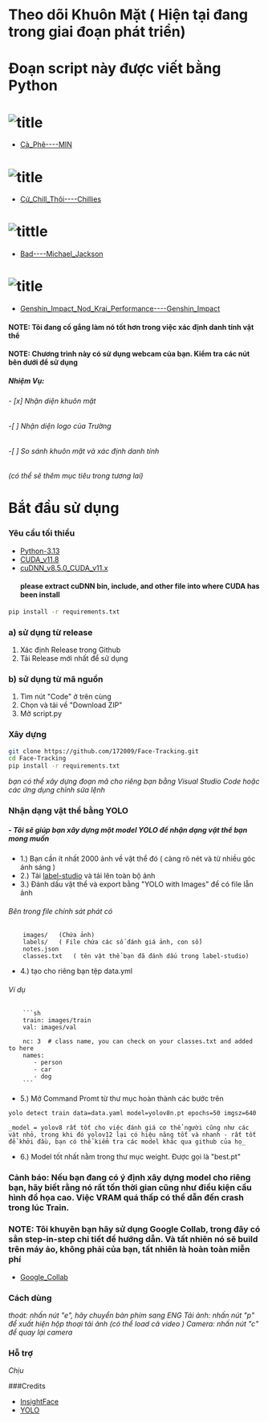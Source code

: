 # Theo dõi Khuôn Mặt ( Hiện tại đang trong giai đoạn phát triển)
# Đoạn script này được viết bằng Python

# ![title](https://github.com/172009/Face-Tracking/blob/main/assets/image/sh1.png)
- [Cà_Phê----MIN](https://www.youtube.com/watch?v=7m8ek8D9me0&list=RD7m8ek8D9me0&start_radio=1)
# ![title](https://github.com/172009/Face-Tracking/blob/main/assets/image/sh2.png)
- [ Cứ_Chill_Thôi----Chillies](https://www.youtube.com/watch?v=LZN4I3K8SC0&list=RDLZN4I3K8SC0&start_radio=1)
# ![tittle](https://github.com/172009/Face-Tracking/blob/main/assets/image/sh3.png)
- [Bad----Michael_Jackson](https://www.youtube.com/watch?v=dsUXAEzaC3Q&list=RDdsUXAEzaC3Q&start_radio=1)
# ![title](https://github.com/172009/Face-Tracking/blob/main/assets/image/sh4.png)
- [Genshin_Impact_Nod_Krai_Performance----Genshin_Impact](https://www.youtube.com/watch?v=RuXa_yxZMGI&list=RDRuXa_yxZMGI&start_radio=1)




#### NOTE: Tôi đang cố gắng làm nó tốt hơn trong việc xác định danh tính vật thể
#### NOTE: Chương trình này có sử dụng webcam của bạn. Kiểm tra các nút bên dưới để sử dụng


##### Nhiệm Vụ:

###### - [x] Nhận diện khuôn mặt
###### -[ ] Nhận diện logo của Trường
###### -[ ] So sánh khuôn mặt và xác định danh tính


_(có thể sẽ thêm mục tiêu trong tương lai)_


# Bắt đầu sử dụng
### Yêu cầu tối thiểu
- [Python-3.13](https://www.python.org/downloads/)
- [CUDA_v11.8](https://developer.nvidia.com/cuda-11-8-0-download-archive)
- [cuDNN_v8.5.0_CUDA_v11.x](https://developer.nvidia.com/compute/cudnn/secure/8.5.0/local_installers/11.7/cudnn-windows-x86_64-8.5.0.96_cuda11-archive.zip)
  #### please extract cuDNN bin, include, and other file into where CUDA has been install
```sh
pip install -r requirements.txt
```

### a) sử dụng từ release
1. Xác định Release trong Github
2. Tải Release mới nhất để sử dụng

### b) sử dụng từ mã nguồn
1. Tìm nút "Code" ở trên cùng
2. Chọn và tải về "Download ZIP"
3. Mở script.py


### Xây dựng
```sh
git clone https://github.com/172009/Face-Tracking.git
cd Face-Tracking
pip install -r requirements.txt
```
_bạn có thể xây dựng đoạn mã cho riêng bạn bằng Visual Studio Code hoặc các ứng dụng chỉnh sửa lệnh_

### Nhận dạng vật thể bằng YOLO

##### - Tôi sẽ giúp bạn xây dựng một model YOLO để nhận dạng vật thể bạn mong muốn

- 1.) Bạn cần ít nhất 2000 ảnh về vật thể đó ( càng rõ nét và từ nhiều góc ánh sáng )
- 2.) Tải [label-studio](https://labelstud.io/) và tải lên toàn bộ ảnh
- 3.) Đánh dấu vật thể và export bằng "YOLO with Images" để có file lẫn ảnh
###### Bên trong file chính sát phát có
        images/   (Chứa ảnh)
        labels/   ( File chứa các số đánh giá ảnh, con số)
        notes.json 
        classes.txt   ( tên vật thể bạn đã đánh dấu trong label-studio)
- 4.) tạo cho riêng bạn tệp data.yml
###### Ví dụ
        ```sh
        train: images/train
        val: images/val

        nc: 3  # class name, you can check on your classes.txt and added to here
        names:
           - person
           - car
           - dog
        ```
- 5.) Mở Command Promt từ thư mục hoàn thành các bước trên
```sh
yolo detect train data=data.yaml model=yolov8n.pt epochs=50 imgsz=640
```
    _model = yolov8 rất tốt cho việc đánh giá cơ thể người cũng như các vật nhỏ, trong khi đó yolov12 lại có hiệu năng tốt và nhanh - rất tốt để khởi đầu, bạn có thể kiểm tra các model khác qua github của họ_

- 6.) Model tốt nhất nằm trong thư mục weight. Được gọi là "best.pt"



### Cảnh báo: Nếu bạn đang có ý định xây dựng model cho riêng bạn, hãy biết rằng nó rất tốn thời gian cũng như điều kiện cấu hình đồ họa cao. Việc VRAM quá thấp có thể dẫn đến crash trong lúc Train.
### NOTE: Tôi khuyên bạn hãy sử dụng Google Collab, trong đây có sẳn step-in-step chi tiết để hướng dẫn. Và tất nhiên nó sẽ build trên máy ảo, không phải của bạn, tất nhiên là hoàn toàn miễn phí

- [Google_Collab](https://colab.research.google.com/github/EdjeElectronics/Train-and-Deploy-YOLO-Models/blob/main/Train_YOLO_Models.ipynb#scrollTo=EMEDk5byzxY5)



### Cách dùng
_thoát: nhấn nút "e", hãy chuyển bàn phím sang ENG_
_Tải ảnh: nhấn nút "p" để xuất hiện hộp thoại tải ảnh (có thể load cả video )_
_Camera: nhấn nút "c" để quay lại camera_




### Hỗ trợ
_Chịu_

###Credits
- [InsightFace](https://github.com/deepinsight/insightface)
- [YOLO](https://github.com/ultralytics/ultralytics)





